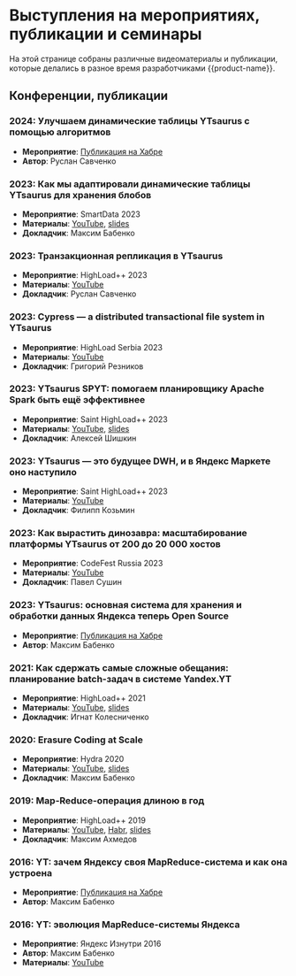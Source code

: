 # Выступления на мероприятиях, публикации и семинары

На этой странице собраны различные видеоматериалы и публикации, которые делались в разное время разработчиками {{product-name}}.

##  Конференции, публикации

### 2024: Улучшаем динамические таблицы YTsaurus с помощью алгоритмов
- **Мероприятие**: [Публикация на Хабре](https://habr.com/ru/companies/yandex/articles/785994/)
- **Автор**: Руслан Савченко

### 2023: Как мы адаптировали динамические таблицы YTsaurus для хранения блобов
- **Мероприятие**: SmartData 2023
- **Материалы**: [YouTube](https://youtu.be/HNGqS-aLIwE?si=N25wy3LoOTnC_1bA), [slides](https://squidex.jugru.team/api/assets/srm/ec041918-139a-418d-b5e7-0a268c9b2336/smartdata-2023.pdf)
- **Докладчик**: Максим Бабенко

### 2023: Транзакционная репликация в YTsaurus
- **Мероприятие**: HighLoad++ 2023
- **Материалы**: [YouTube](https://youtu.be/grNyiJrPE3w)
- **Докладчик**: Руслан Савченко

### 2023: Cypress — a distributed transactional file system in YTsaurus
- **Мероприятие**: HighLoad Serbia 2023
- **Материалы**: [YouTube](https://www.youtube.com/watch?v=7FsrQyd5yx0)
- **Докладчик**: Григорий Резников

### 2023: YTsaurus SPYT: помогаем планировщику Apache Spark быть ещё эффективнее
- **Мероприятие**: Saint HighLoad++ 2023
- **Материалы**: [YouTube](https://www.youtube.com/watch?v=Gk9K1NkYCww), [slides](https://bit.ly/3PdCyQc)
- **Докладчик**: Алексей Шишкин

### 2023: YTsaurus — это будущее DWH, и в Яндекс Маркете оно наступило
- **Мероприятие**: Saint HighLoad++ 2023
- **Материалы**: [YouTube](https://www.youtube.com/watch?v=dDaQCNFaYvI)
- **Докладчик**: Филипп Козьмин

### 2023: Как вырастить динозавра: масштабирование платформы YTsaurus от 200 до 20 000 хостов
- **Мероприятие**: CodeFest Russia 2023
- **Материалы**: [YouTube](https://www.youtube.com/watch?v=CLUS_HokzI0)
- **Докладчик**: Павел Сушин

### 2023: YTsaurus: основная система для хранения и обработки данных Яндекса теперь Open Source
- **Мероприятие**: [Публикация на Хабре](https://habr.com/ru/companies/yandex/articles/721526/)
- **Автор**: Максим Бабенко

### 2021: Как сдержать самые сложные обещания: планирование batch-задач в системе Yandex.YT
- **Мероприятие**: HighLoad++ 2021
- **Материалы**: [YouTube](https://www.youtube.com/watch?v=Uv-IcGZSRpk), [slides](https://drive.google.com/file/d/1MvroDgNHSw4OeQR5D2XzZ2sLMRCaxigY/view)
- **Докладчик**: Игнат Колесниченко

### 2020: Erasure Coding at Scale
- **Мероприятие**: Hydra 2020
- **Материалы**: [YouTube](https://www.youtube.com/watch?v=URAm-bbst-o), [slides](https://assets.ctfassets.net/oxjq45e8ilak/3xPcIZlk28eJfMuqmjQzLL/e94ada176f20dae5f117fe0221aa897c/Erasure_Coding_At_Scale.pdf)
- **Докладчик**: Максим Бабенко

### 2019: Map-Reduce-операция длиною в год
- **Мероприятие**: HighLoad++ 2019
- **Материалы**: [YouTube](https://www.youtube.com/watch?v=l9AEVamDuWA), [Habr](https://habr.com/ru/company/yandex/blog/530304/), [slides](https://drive.google.com/file/d/133yc42WDUB2Vs6dyWsUyQ8YfWy2RYuxi/view)
- **Докладчик**: Максим Ахмедов

### 2016: YT: зачем Яндексу своя MapReduce-система и как она устроена
- **Мероприятие**: [Публикация на Хабре](https://habr.com/ru/company/yandex/blog/311104/)
- **Автор**: Максим Бабенко

### 2016: YT: эволюция MapReduce-системы Яндекса
- **Мероприятие**: Яндекс Изнутри 2016
- **Автор**: Максим Бабенко
- **Материалы**: [YouTube](https://www.youtube.com/watch?v=VQGfH0sZi18)
